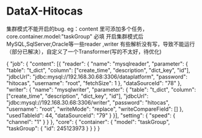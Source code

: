 # DataX-Hitocas

集群模式不能开启的bug.
eg：content 里可添加多个任务，core.container.model:"taskGroup" 必填
开启集群模式后MySQL,SqlServer,Oracle等一些reader ,writer 有些解析没有写，导致不能运行（部分已解决），自定义了一个Transformer(写的不太好，待优化)

{
	"job": {
		"content": [{
			"reader": {
				"name": "mysqlreader",
				"parameter": {
					"table": "t_dict",
					"column": ["create_time", "description", "dict_key", "id"],
					"jdbcUrl": "jdbc:mysql://192.168.30.68:3306/dataplatform",
					"password": "hitocas",
					"username": "root",
					"fetchSize": 1
				},
				"dataSourceId": "78"
			},
			"writer": {
				"name": "mysqlwriter",
				"parameter": {
					"table": "t_dict",
					"column": ["create_time", "description", "dict_key", "id"],
					"jdbcUrl": "jdbc:mysql://192.168.30.68:3306/writer",
					"password": "hitocas",
					"username": "root",
					"writeMode": "replace",
					"writeCompareField": []
				},
				"usedTableId": 44,
				"dataSourceId": "79"
			}
		}],
		"setting": {
			"speed": {
				"channel": "1"
			}
		}
	},
	"core": {
		"container": {
			"model": "taskGroup",
			"taskGroup": {
				"id": 245123973
			}
		}
	}
}
